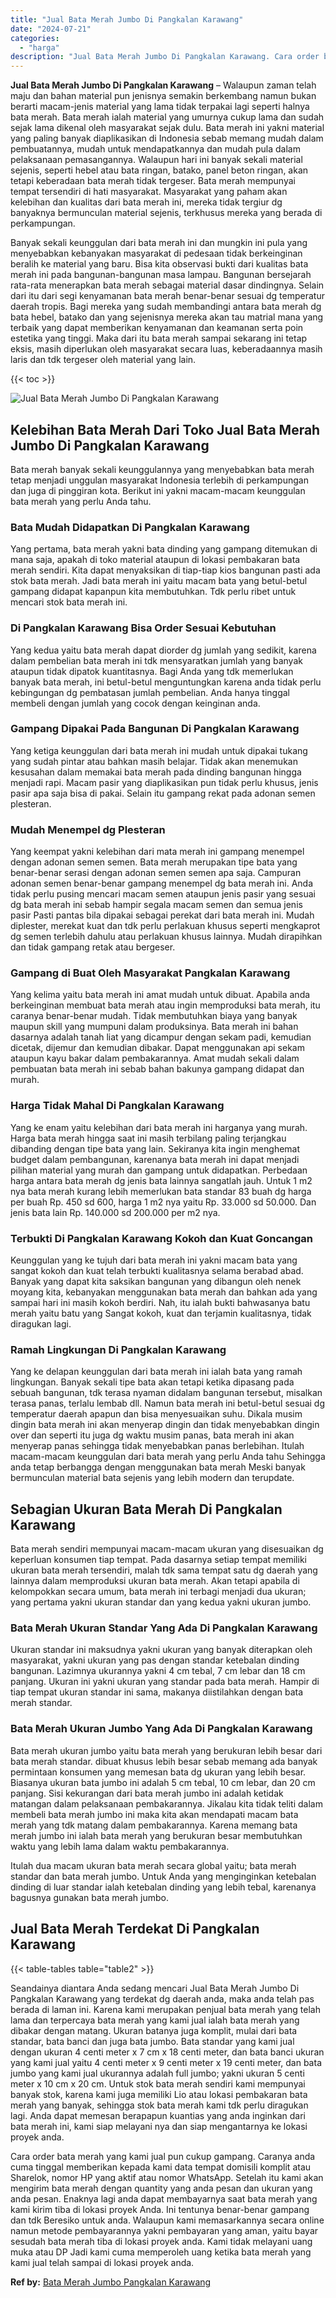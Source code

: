 ```yaml
---
title: "Jual Bata Merah Jumbo Di Pangkalan Karawang"
date: "2024-07-21"
categories: 
  - "harga"
description: "Jual Bata Merah Jumbo Di Pangkalan Karawang. Cara order bata merah yang kami jual pun cukup gampang. Caranya anda cuma tinggal memberikan kepada kami data te..."
---
```


**Jual Bata Merah Jumbo Di Pangkalan Karawang** – Walaupun zaman telah maju dan bahan material pun jenisnya semakin berkembang namun bukan berarti macam-jenis material yang lama tidak terpakai lagi seperti halnya bata merah. Bata merah ialah material yang umurnya cukup lama dan sudah sejak lama dikenal oleh masyarakat sejak dulu. Bata merah ini yakni material yang paling banyak diaplikasikan di Indonesia sebab memang mudah dalam pembuatannya, mudah untuk mendapatkannya dan mudah pula dalam pelaksanaan pemasangannya. Walaupun hari ini banyak sekali material sejenis, seperti hebel atau bata ringan, batako, panel beton ringan, akan tetapi keberadaan bata merah tidak tergeser. Bata merah mempunyai tempat tersendiri di hati masyarakat. Masyarakat yang paham akan kelebihan dan kualitas dari bata merah ini, mereka tidak tergiur dg banyaknya bermunculan material sejenis, terkhusus mereka yang berada di perkampungan.

Banyak sekali keunggulan dari bata merah ini dan mungkin ini pula yang menyebabkan kebanyakan masyarakat di pedesaan tidak berkeinginan beralih ke material yang baru. Bisa kita observasi bukti dari kualitas bata merah ini pada bangunan-bangunan masa lampau. Bangunan bersejarah rata-rata menerapkan bata merah sebagai material dasar dindingnya. Selain dari itu dari segi kenyamanan bata merah benar-benar sesuai dg temperatur daerah tropis. Bagi mereka yang sudah membandingi antara bata merah dg bata hebel, batako dan yang sejenisnya mereka akan tau matrial mana yang terbaik yang dapat memberikan kenyamanan dan keamanan serta poin estetika yang tinggi. Maka dari itu bata merah sampai sekarang ini tetap eksis, masih diperlukan oleh masyarakat secara luas, keberadaannya masih laris dan tdk tergeser oleh material yang lain.

{{< toc >}}

![Jual Bata Merah Jumbo Di Pangkalan Karawang](/images/jual-bata-merah-30.png)

## Kelebihan Bata Merah Dari Toko Jual Bata Merah Jumbo Di Pangkalan Karawang

Bata merah banyak sekali keunggulannya yang menyebabkan bata merah tetap menjadi unggulan masyarakat Indonesia terlebih di perkampungan dan juga di pinggiran kota. Berikut ini yakni macam-macam keunggulan bata merah yang perlu Anda tahu.

### Bata Mudah Didapatkan Di Pangkalan Karawang

Yang pertama, bata merah yakni bata dinding yang gampang ditemukan di mana saja, apakah di toko material ataupun di lokasi pembakaran bata merah sendiri. Kita dapat menyaksikan di tiap-tiap kios bangunan pasti ada stok bata merah. Jadi bata merah ini yaitu macam bata yang betul-betul gampang didapat kapanpun kita membutuhkan. Tdk perlu ribet untuk mencari stok bata merah ini.

### Di Pangkalan Karawang Bisa Order Sesuai Kebutuhan

Yang kedua yaitu bata merah dapat diorder dg jumlah yang sedikit, karena dalam pembelian bata merah ini tdk mensyaratkan jumlah yang banyak ataupun tidak dipatok kuantitasnya. Bagi Anda yang tdk memerlukan banyak bata merah, ini betul-betul menguntungkan karena anda tidak perlu kebingungan dg pembatasan jumlah pembelian. Anda hanya tinggal membeli dengan jumlah yang cocok dengan keinginan anda.

### Gampang Dipakai Pada Bangunan Di Pangkalan Karawang

Yang ketiga keunggulan dari bata merah ini mudah untuk dipakai tukang yang sudah pintar atau bahkan masih belajar. Tidak akan menemukan kesusahan dalam memakai bata merah pada dinding bangunan hingga menjadi rapi. Macam pasir yang diaplikasikan pun tidak perlu khusus, jenis pasir apa saja bisa di pakai. Selain itu gampang rekat pada adonan semen plesteran.

### Mudah Menempel dg Plesteran

Yang keempat yakni kelebihan dari mata merah ini gampang menempel dengan adonan semen semen. Bata merah merupakan tipe bata yang benar-benar serasi dengan adonan semen semen apa saja. Campuran adonan semen benar-benar gampang menempel dg bata merah ini. Anda tidak perlu pusing mencari macam semen ataupun jenis pasir yang sesuai dg bata merah ini sebab hampir segala macam semen dan semua jenis pasir Pasti pantas bila dipakai sebagai perekat dari bata merah ini. Mudah diplester, merekat kuat dan tdk perlu perlakuan khusus seperti mengkaprot dg semen terlebih dahulu atau perlakuan khusus lainnya. Mudah dirapihkan dan tidak gampang retak atau bergeser.

### Gampang di Buat Oleh Masyarakat Pangkalan Karawang

Yang kelima yaitu bata merah ini amat mudah untuk dibuat. Apabila anda berkeinginan membuat bata merah atau ingin memproduksi bata merah, itu caranya benar-benar mudah. Tidak membutuhkan biaya yang banyak maupun skill yang mumpuni dalam produksinya. Bata merah ini bahan dasarnya adalah tanah liat yang dicampur dengan sekam padi, kemudian dicetak, dijemur dan kemudian dibakar. Dapat menggunakan api sekam ataupun kayu bakar dalam pembakarannya. Amat mudah sekali dalam pembuatan bata merah ini sebab bahan bakunya gampang didapat dan murah.

### Harga Tidak Mahal Di Pangkalan Karawang

Yang ke enam yaitu kelebihan dari bata merah ini harganya yang murah. Harga bata merah hingga saat ini masih terbilang paling terjangkau dibanding dengan tipe bata yang lain. Sekiranya kita ingin menghemat budget dalam pembangunan, karenanya bata merah ini dapat menjadi pilihan material yang murah dan gampang untuk didapatkan. Perbedaan harga antara bata merah dg jenis bata lainnya sangatlah jauh. Untuk 1 m2 nya bata merah kurang lebih memerlukan bata standar 83 buah dg harga per buah Rp. 450 sd 600, harga 1 m2 nya yaitu Rp. 33.000 sd 50.000. Dan jenis bata lain Rp. 140.000 sd 200.000 per m2 nya.

### Terbukti Di Pangkalan Karawang Kokoh dan Kuat Goncangan

Keunggulan yang ke tujuh dari bata merah ini yakni macam bata yang sangat kokoh dan kuat telah terbukti kualitasnya selama berabad abad. Banyak yang dapat kita saksikan bangunan yang dibangun oleh nenek moyang kita, kebanyakan menggunakan bata merah dan bahkan ada yang sampai hari ini masih kokoh berdiri. Nah, itu ialah bukti bahwasanya batu merah yaitu batu yang Sangat kokoh, kuat dan terjamin kualitasnya, tidak diragukan lagi.

### Ramah Lingkungan Di Pangkalan Karawang

Yang ke delapan keunggulan dari bata merah ini ialah bata yang ramah lingkungan. Banyak sekali tipe bata akan tetapi ketika dipasang pada sebuah bangunan, tdk terasa nyaman didalam bangunan tersebut, misalkan terasa panas, terlalu lembab dll. Namun bata merah ini betul-betul sesuai dg temperatur daerah apapun dan bisa menyesuaikan suhu. Dikala musim dingin bata merah ini akan menyerap dingin dan tidak menyebabkan dingin over dan seperti itu juga dg waktu musim panas, bata merah ini akan menyerap panas sehingga tidak menyebabkan panas berlebihan. Itulah macam-macam keunggulan dari bata merah yang perlu Anda tahu Sehingga anda tetap berbangga dengan menggunakan bata merah Meski banyak bermunculan material bata sejenis yang lebih modern dan terupdate.

## Sebagian Ukuran Bata Merah Di Pangkalan Karawang

Bata merah sendiri mempunyai macam-macam ukuran yang disesuaikan dg keperluan konsumen tiap tempat. Pada dasarnya setiap tempat memiliki ukuran bata merah tersendiri, malah tdk sama tempat satu dg daerah yang lainnya dalam memproduksi ukuran bata merah. Akan tetapi apabila di kelompokkan secara umum, bata merah ini terbagi menjadi dua ukuran; yang pertama yakni ukuran standar dan yang kedua yakni ukuran jumbo.

### Bata Merah Ukuran Standar Yang Ada Di Pangkalan Karawang

Ukuran standar ini maksudnya yakni ukuran yang banyak diterapkan oleh masyarakat, yakni ukuran yang pas dengan standar ketebalan dinding bangunan. Lazimnya ukurannya yakni 4 cm tebal, 7 cm lebar dan 18 cm panjang. Ukuran ini yakni ukuran yang standar pada bata merah. Hampir di tiap tempat ukuran standar ini sama, makanya diistilahkan dengan bata merah standar.

### Bata Merah Ukuran Jumbo Yang Ada Di Pangkalan Karawang

Bata merah ukuran jumbo yaitu bata merah yang berukuran lebih besar dari bata merah standar. dibuat khusus lebih besar sebab memang ada banyak permintaan konsumen yang memesan bata dg ukuran yang lebih besar. Biasanya ukuran bata jumbo ini adalah 5 cm tebal, 10 cm lebar, dan 20 cm panjang. Sisi kekurangan dari bata merah jumbo ini adalah ketidak matangan dalam pelaksanaan pembakarannya. Jikalau kita tidak teliti dalam membeli bata merah jumbo ini maka kita akan mendapati macam bata merah yang tdk matang dalam pembakarannya. Karena memang bata merah jumbo ini ialah bata merah yang berukuran besar membutuhkan waktu yang lebih lama dalam waktu pembakarannya.

Itulah dua macam ukuran bata merah secara global yaitu; bata merah standar dan bata merah jumbo. Untuk Anda yang menginginkan ketebalan dinding di luar standar ialah ketebalan dinding yang lebih tebal, karenanya bagusnya gunakan bata merah jumbo.

## Jual Bata Merah Terdekat Di Pangkalan Karawang

{{< table-tables table="table2" >}}

Seandainya diantara Anda sedang mencari Jual Bata Merah Jumbo Di Pangkalan Karawang yang terdekat dg daerah anda, maka anda telah pas berada di laman ini. Karena kami merupakan penjual bata merah yang telah lama dan terpercaya bata merah yang kami jual ialah bata merah yang dibakar dengan matang. Ukuran batanya juga komplit, mulai dari bata standar, bata banci dan juga bata jumbo. Bata standar yang kami jual dengan ukuran 4 centi meter x 7 cm x 18 centi meter, dan bata banci ukuran yang kami jual yaitu 4 centi meter x 9 centi meter x 19 centi meter, dan bata jumbo yang kami jual ukurannya adalah full jumbo; yakni ukuran 5 centi meter x 10 cm x 20 cm. Untuk stok bata merah sendiri kami mempunyai banyak stok, karena kami juga memiliki Lio atau lokasi pembakaran bata merah yang banyak, sehingga stok bata merah kami tdk perlu diragukan lagi. Anda dapat memesan berapapun kuantias yang anda inginkan dari bata merah ini, kami siap melayani nya dan siap mengantarnya ke lokasi proyek anda.

Cara order bata merah yang kami jual pun cukup gampang. Caranya anda cuma tinggal memberikan kepada kami data tempat domisili komplit atau Sharelok, nomor HP yang aktif atau nomor WhatsApp. Setelah itu kami akan mengirim bata merah dengan quantity yang anda pesan dan ukuran yang anda pesan. Enaknya lagi anda dapat membayarnya saat bata merah yang kami kirim tiba di lokasi proyek Anda. Ini tentunya benar-benar gampang dan tdk Beresiko untuk anda. Walaupun kami memasarkannya secara online namun metode pembayarannya yakni pembayaran yang aman, yaitu bayar sesudah bata merah tiba di lokasi proyek anda. Kami tidak melayani uang muka atau DP Jadi kami cuma memperoleh uang ketika bata merah yang kami jual telah sampai di lokasi proyek anda.

**Ref by:** [Bata Merah Jumbo Pangkalan Karawang](https://id.wikipedia.org/wiki/Bata)
